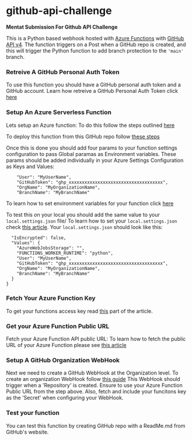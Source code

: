 # github-api-challenge
__Mentat Submission For Github API Challenge__

This is a Python based webhook hosted with [Azure Functions](https://azure.microsoft.com/en-us/services/functions/) with [GitHub API v4](https://docs.github.com/en/rest). The function triggers on a Post  when a GitHub repo is created, and this will trigger the Python function to add branch protection to the `'main'` branch.

### Retreive A GitHub Personal Auth Token
To use this function you should have a GitHub personal auth token and a GitHub account.
Learn how retreive a GitHub Personal Auth Token click [here](https://docs.github.com/en/authentication/keeping-your-account-and-data-secure/creating-a-personal-access-token)

### Setup An Azure Serverless Function
Lets setup an Azure function:
To do this follow the steps outlined [here](https://docs.microsoft.com/en-us/azure/azure-functions/create-first-function-vs-code-python)

To deploy this function from this GitHub repo follow [these steps](https://docs.microsoft.com/en-us/azure/azure-functions/functions-how-to-github-actions?tabs=python)

Once this is done you should add four params to your function settings configuration to pass Global paramas as Environment variables.
These params should be added individually in your Azure Settings Configuration as Keys and Values:
```
    "User": "MyUserName",
    "GitHubToken": "ghp_xxxxxxxxxxxxxxxxxxxxxxxxxxxxxxxxxxxx",
    "OrgName": "MyOrganizationName",
    "BranchName": "MyBranchName"
```
To learn how to set environment variables for your function click [here](https://docs.microsoft.com/en-us/azure/azure-functions/functions-how-to-use-azure-function-app-settings?tabs=portal#settings)

To test this on your local you should add the same value to your `local.settings.json` file/
To learn how to set your `local.settings.json` check [this article](https://docs.microsoft.com/en-us/azure/azure-functions/functions-develop-local#local-settings-file).
Your `local.settings.json` should look like this:
```{
  "IsEncrypted": false,
  "Values": {
    "AzureWebJobsStorage": "",
    "FUNCTIONS_WORKER_RUNTIME": "python",
    "User": "MyUserName",
    "GitHubToken": "ghp_xxxxxxxxxxxxxxxxxxxxxxxxxxxxxxxxxxxx",
    "OrgName": "MyOrganizationName",
    "BranchName": "MyBranchName"
  }
}
```
### Fetch Your Azure Function Key
To get your functions access key read [this](https://docs.microsoft.com/en-us/azure/azure-functions/functions-how-to-use-azure-function-app-settings?tabs=portal#get-your-function-access-keys) part of the article.

### Get your Azure Function Public URL
Fetch your Azure Function API public URL:
To learn how to fetch the public URL of your Azure Function please see [this article](https://docs.microsoft.com/en-us/azure/azure-functions/functions-develop-vs-code?tabs=python#get-the-url-of-the-deployed-function)

### Setup A GitHub Organization WebHook
Next we need to create a GitHub WebHook at the Organization level.
To create an organization WebHook follow [this guide](https://docs.github.com/en/developers/webhooks-and-events/webhooks/creating-webhooks)
This WebHook should trigger when a 'Repository' is created.
Ensure to use your Azure Function Public URL from the step above. Also, fetch and include your funcitons key as the 'Secret' when configuring your WebHook.

### Test your function
You can test this function by creating GitHub repo with a ReadMe.md from GitHub's website.


